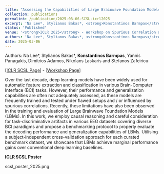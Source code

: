 ```yaml
---
title: "Assessing the Capabilities of Large Brainwave Foundation Models"
collection: publications
permalink: /publication/2025-03-06-SCSL-icrl2025
excerpt: 'Na Lee*, Stylianos Bakas*, <strong>Konstantinos Barmpas</strong>, Yannis Panagakis, Dimitrios Adamos, Nikolaos Laskaris and Stefanos Zafeiriou - [[Paper](https://openreview.net/pdf?id=ADU3uNKLLJ)] [[Poster](https://www.barmpas.com/publication/2025-03-06-SCSL-icrl2025)] '
status: 'Published'
venue: '<strong>ICLR 2025</strong> - Workshop on Spurious Correlation and Shortcut Learning: Foundations and Solutions (SCSL)' 
authors: 'Na Lee*, Stylianos Bakas*, <strong>Konstantinos Barmpas</strong>, Yannis Panagakis, Dimitrios Adamos, Nikolaos Laskaris and Stefanos Zafeiriou'
date: 2025-03-06
---
```


Authors: Na Lee*, Stylianos Bakas*, <strong>Konstantinos Barmpas</strong>, Yannis Panagakis, Dimitrios Adamos, Nikolaos Laskaris and Stefanos Zafeiriou

[[ICLR SCSL Page](https://iclr.cc/virtual/2025/workshop/23995)] - [[Workshop Page](https://scslworkshop.github.io)]

Over the last decade, deep learning models have been widely used for automatic feature extraction and classification in various Brain-Computer Interface (BCI) tasks. However, their performance and generalization capabilities are often not adequately assessed, as these models are frequently trained and tested under flawed setups and / or influenced by spurious correlations. Recently, these limitations have also been observed in the training and evaluation of Large Brainwave Foundation Models (LBMs). In this work, we employ causal reasoning and careful consideration for task-discriminative artifacts in various EEG datasets covering diverse BCI paradigms and propose a benchmarking protocol to properly evaluate the decoding performance and generalization capabilities of LBMs. Utilising a subject-independent cross-validation approach for each curated benchmark dataset, we showcase that LBMs achieve marginal performance gains over conventional deep learning baselines.

**ICLR SCSL Poster**

scsl_poster_2025.png
